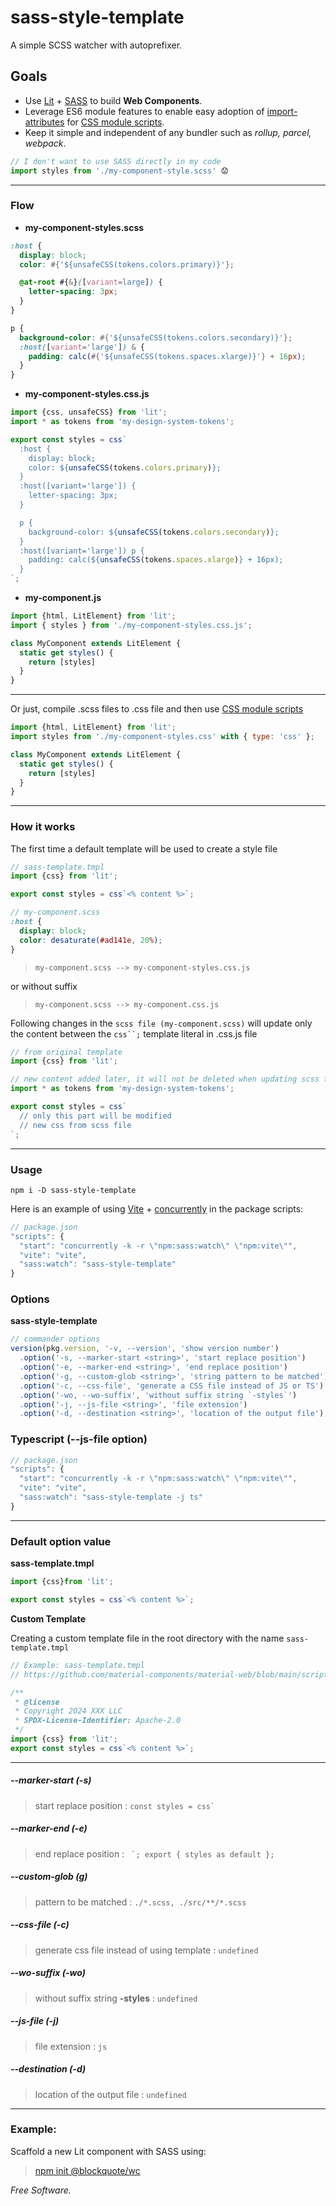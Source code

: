 # sass-style-template

A simple SCSS watcher with autoprefixer.

## Goals

- Use [Lit](https://lit.dev/) + [SASS](https://github.com/sass/dart-sass) to build **Web Components**.
- Leverage ES6 module features to enable easy adoption of [import-attributes](https://fullystacked.net/import-attributes/) for [CSS module scripts](https://fullystacked.net/constructable/).
- Keep it simple and independent of any bundler such as _rollup, parcel, webpack_.

```js
// I don't want to use SASS directly in my code
import styles from './my-component-style.scss' 😟
```

<hr>

### Flow

- **my-component-styles.scss**

```scss
:host {
  display: block;
  color: #{'${unsafeCSS(tokens.colors.primary)}'};

  @at-root #{&}([variant=large]) {
    letter-spacing: 3px;
  }
}

p {
  background-color: #{'${unsafeCSS(tokens.colors.secondary)}'};
  :host([variant='large']) & {
    padding: calc(#{'${unsafeCSS(tokens.spaces.xlarge)}'} + 16px);
  }
}
```

- **my-component-styles.css.js**

```js
import {css, unsafeCSS} from 'lit';
import * as tokens from 'my-design-system-tokens';

export const styles = css`
  :host {
    display: block;
    color: ${unsafeCSS(tokens.colors.primary)};
  }
  :host([variant='large']) {
    letter-spacing: 3px;
  }

  p {
    background-color: ${unsafeCSS(tokens.colors.secondary)};
  }
  :host([variant='large']) p {
    padding: calc(${unsafeCSS(tokens.spaces.xlarge)} + 16px);
  }
`;
```

- **my-component.js**

```js
import {html, LitElement} from 'lit';
import { styles } from './my-component-styles.css.js';

class MyComponent extends LitElement {
  static get styles() {
    return [styles]
  }
}
```

---

Or just, compile .scss files to .css file and then use [CSS module scripts](https://github.com/web-platform-tests/interop/issues/703)


```js
import {html, LitElement} from 'lit';
import styles from './my-component-styles.css' with { type: 'css' };

class MyComponent extends LitElement {
  static get styles() {
    return [styles]
  }
}
```

---

### How it works

The first time a default template will be used to create a style file

```js
// sass-template.tmpl
import {css} from 'lit';

export const styles = css`<% content %>`;
```

```scss
// my-component.scss
:host {
  display: block;
  color: desaturate(#ad141e, 20%);
}
```

> `my-component.scss --> my-component-styles.css.js`

or without suffix

> `my-component.scss --> my-component.css.js`

Following changes in the `scss file (my-component.scss)` will update only the content between the ` css``; ` template literal in .css.js file

```js
// from original template
import {css} from 'lit';

// new content added later, it will not be deleted when updating scss file
import * as tokens from 'my-design-system-tokens';

export const styles = css`
  // only this part will be modified
  // new css from scss file
`;
```

---

### Usage

`npm i -D sass-style-template`

Here is an example of using [Vite](https://vite.dev/) + [concurrently](https://www.npmjs.com/package/concurrently) in the package scripts:

```js
// package.json
"scripts": {
  "start": "concurrently -k -r \"npm:sass:watch\" \"npm:vite\"",
  "vite": "vite",
  "sass:watch": "sass-style-template"
}
```

### Options

**sass-style-template**

```js
// commander options
version(pkg.version, '-v, --version', 'show version number')
  .option('-s, --marker-start <string>', 'start replace position')
  .option('-e, --marker-end <string>', 'end replace position')
  .option('-g, --custom-glob <string>', 'string pattern to be matched')
  .option('-c, --css-file', 'generate a CSS file instead of JS or TS')
  .option('-wo, --wo-suffix', 'without suffix string `-styles`')
  .option('-j, --js-file <string>', 'file extension')
  .option('-d, --destination <string>', 'location of the output file');
```

### Typescript (--js-file option)

```js
// package.json
"scripts": {
  "start": "concurrently -k -r \"npm:sass:watch\" \"npm:vite\"",
  "vite": "vite",
  "sass:watch": "sass-style-template -j ts"
}
```

---

### Default option value

**sass-template.tmpl**

```js
import {css}from 'lit';

export const styles = css`<% content %>`;
```

**Custom Template**

Creating a custom template file in the root directory with the name `sass-template.tmpl`

```js
// Example: sass-template.tmpl
// https://github.com/material-components/material-web/blob/main/scripts/css-to-ts.ts

/**
 * @license
 * Copyright 2024 XXX LLC
 * SPDX-License-Identifier: Apache-2.0
 */
import {css} from 'lit';
export const styles = css`<% content %>`;
```

---

##### --marker-start (-s)

> start replace position : `` const styles = css`  ``

##### --marker-end (-e)

> end replace position : `` `; export { styles as default };``

##### --custom-glob (g)

> pattern to be matched : `./*.scss, ./src/**/*.scss`

##### --css-file (-c)

> generate css file instead of using template : `undefined`

##### --wo-suffix (-wo)

> without suffix string **-styles** : `undefined`

##### --js-file (-j)

> file extension : `js`

##### --destination (-d)

> location of the output file : `undefined`

---

### Example:

Scaffold a new Lit component with SASS using:

> [npm init @blockquote/wc](https://github.com/oscarmarina/create-wc)

_Free Software._
